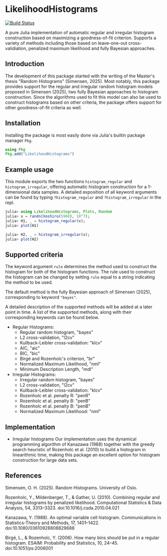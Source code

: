 # LikelihoodHistograms

[![Build Status](https://github.com/oskarhs/LikelihoodHistograms.jl/actions/workflows/CI.yml/badge.svg?branch=master)](https://github.com/oskarhs/LikelihoodHistograms.jl/actions/workflows/CI.yml?query=branch%3Amaster)

A pure Julia implementation of automatic regular and irregular histogram construction based on maximizing a goodness-of-fit criterion.
Supports a variety of methods including those based on leave-one-out cross-validiation, penalized maximum likelihood and fully Bayesian approaches.

## Introduction
The development of this package started with the writing of the Master's thesis "Random Histograms" (Simensen, 2025). Most notably, this package provides support for the regular and irregular random histogram models proposed in Simensen (2025), two fully Bayesian approaches to histogram construction. Since the algorithms used to fit this model can also be used to construct histograms based on other criteria, the package offers support for other goodness-of-fit criteria as well.

## Installation
Installing the package is most easily done via Julia's builtin package manager `Pkg`.
```julia
using Pkg
Pkg.add("LikelihoodHistograms")
```

## Example usage

This module exports the two functions `histogram_regular` and `histogram_irregular`, offering automatic histogram construction for a 1-dimensional data samples. A detailed exposition of all keyword arguments can be found by typing `?histogram_regular` and `?histogram_irregular` in the repl.

```julia
julia> using LikelihoodHistograms, Plots, Random
julia> x = randn(Xoshiro(5960), 10^7);
julia> H1, _ = histogram_regular(x);
julia> plot(H1)

julia> H2, _ = histogram_irregular(x);
julia> plot(H2)
```

## Supported criteria

The keyword argument `rule` determines the method used to construct the histogram for both of the histogram functions. The rule used to construct the histogram can be changed by setting `rule` equal to a string indicating the method to be used.

The default method is the fully Bayesian approach of Simensen (2025), corresponding to keyword `"bayes"`.

A detailed description of the supported methods will be added at a later point in time. A list of the supported methods, along with their corresponding keywords can be found below. 

- Regular Histograms:
    - Regular random histogram, "bayes"
    - L2 cross-validation, "l2cv"
    - Kullback-Leibler cross-validation: "klcv"
    - AIC, "aic"
    - BIC, "bic"
    - Birgé and Rozenholc's criterion, "br"
    - Normalized Maximum Likelihood, "nml"
    - Minimum Description Length, "mdl"
- Irregular Histograms:
    - Irregular random histogram, "bayes"
    - L2 cross-validation, "l2cv"
    - Kullback-Leibler cross-validation: "klcv"
    - Rozenholc et al. penalty R: "penR"
    - Rozenholc et al. penalty B: "penB"
    - Rozenholc et al. penalty B: "penB"
    - Normalized Maximum Likelihood: "nml"

## Implementation

- Irregular histograms
    Our implementation uses the dynamical programming algorithm of Kanazawa (1988) together with the greedy search heuristic of Rozenholc et al. (2010) to build a histogram in linearithmic time, making this package an excellent option for histogram construction for large data sets.

## References
Simensen, O. H. (2025). Random Histograms. University of Oslo.

Rozenholc, Y., Mildenberger, T., & Gather, U. (2010). Combining regular and irregular histograms by penalized likelihood. Computational Statistics & Data Analysis, 54, 3313–3323. doi:10.1016/j.csda.2010.04.021

Kanazawa, Y. (1988). An optimal variable cell histogram. Communications in Statistics-Theory and Methods, 17, 1401–1422. doi:10.1080/03610928808829688

Birgé, L., & Rozenholc, Y. (2006). How many bins should be put in a regular histogram. ESAIM: Probability and Statistics, 10, 24–45. doi:10.1051/ps:2006001